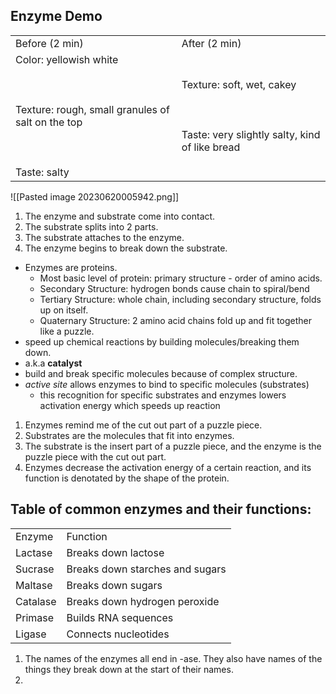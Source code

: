 ## Enzyme Demo

|   |   |
|---|---|
|Before (2 min)|After (2 min)|
|Color: yellowish white<br><br>  <br><br>Texture: rough, small granules of salt on the top<br><br>  <br><br>Taste: salty|Texture: soft, wet, cakey<br><br>  <br><br>Taste: very slightly salty, kind of like bread|

  
![[Pasted image 20230620005942.png]]

1. The enzyme and substrate come into contact.
2. The substrate splits into 2 parts.
3. The substrate attaches to the enzyme.
4. The enzyme begins to break down the substrate.

- Enzymes are proteins.
	- Most basic level of protein: primary structure - order of amino acids.
	- Secondary Structure: hydrogen bonds cause chain to spiral/bend
	- Tertiary Structure: whole chain, including secondary structure, folds up on itself.
	- Quaternary Structure: 2 amino acid chains fold up and fit together like a puzzle.
- speed up chemical reactions by building molecules/breaking them down.
- a.k.a **catalyst**
- build and break specific molecules because of complex structure. 
- *active site* allows enzymes to bind to specific molecules (substrates)
	- this recognition for specific substrates and enzymes lowers activation energy which speeds up reaction

1. Enzymes remind me of the cut out part of a puzzle piece.
2. Substrates are the molecules that fit into enzymes.
3. The substrate is the insert part of a puzzle piece, and the enzyme is the puzzle piece with the cut out part.
4. Enzymes decrease the activation energy of a certain reaction, and its function is denotated by the shape of the protein.

## Table of common enzymes and their functions:

|   |   |
|---|---|
|Enzyme|Function|
|Lactase|Breaks down lactose|
|Sucrase|Breaks down starches and sugars|
|Maltase|Breaks down sugars|
|Catalase|Breaks down hydrogen peroxide|
|Primase|Builds RNA sequences|
|Ligase|Connects nucleotides|

1. The names of the enzymes all end in -ase. They also have names of the things they break down at the start of their names.
2. 